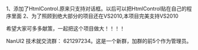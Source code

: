 1、添加了HtmlControl.原来只支持对话框。以后可以把HtmlControl贴在自己的程序里面
2、为了照顾到绝大部分的项目还在VS2010,本项目完美支持VS2010

希望大家可多多献策，一起把这个项目做大！！！！

NanUI2 技术就交流群： 621297234。这是一个新群，加群的前5个作为管理员。
